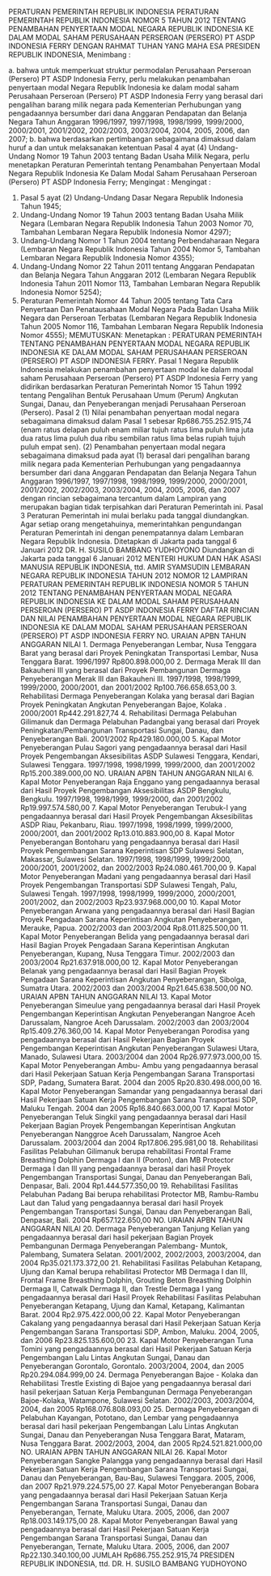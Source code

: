  PERATURAN PEMERINTAH REPUBLIK INDONESIA PERATURAN PEMERINTAH REPUBLIK INDONESIA NOMOR 5 TAHUN 2012 TENTANG PENAMBAHAN PENYERTAAN MODAL NEGARA REPUBLIK INDONESIA KE DALAM MODAL SAHAM PERUSAHAAN PERSEROAN (PERSERO) PT ASDP INDONESIA FERRY
DENGAN RAHMAT TUHAN YANG MAHA ESA PRESIDEN REPUBLIK INDONESIA,
Menimbang :

a. bahwa untuk memperkuat struktur permodalan Perusahaan Perseroan (Persero) PT ASDP Indonesia Ferry, perlu melakukan penambahan penyertaan modal Negara Republik Indonesia ke dalam modal saham Perusahaan Perseroan (Persero) PT ASDP Indonesia Ferry yang berasal dari pengalihan barang milik negara pada Kementerian Perhubungan yang pengadaannya bersumber dari dana Anggaran Pendapatan dan Belanja Negara Tahun Anggaran 1996/1997, 1997/1998, 1998/1999, 1999/2000, 2000/2001, 2001/2002, 2002/2003, 2003/2004, 2004, 2005, 2006, dan 2007;
b. bahwa berdasarkan pertimbangan sebagaimana dimaksud dalam huruf a dan untuk melaksanakan ketentuan Pasal 4 ayat (4) Undang-Undang Nomor 19 Tahun 2003 tentang Badan Usaha Milik Negara, perlu menetapkan Peraturan Pemerintah tentang Penambahan Penyertaan Modal Negara Republik Indonesia Ke Dalam Modal Saham Perusahaan Perseroan (Persero) PT ASDP Indonesia Ferry;
Mengingat :
Mengingat :

1. Pasal 5 ayat (2) Undang-Undang Dasar Negara Republik Indonesia Tahun 1945;
2. Undang-Undang Nomor 19 Tahun 2003 tentang Badan Usaha Milik Negara (Lembaran Negara Republik Indonesia Tahun 2003 Nomor 70, Tambahan Lembaran Negara Republik Indonesia Nomor 4297);
3. Undang-Undang Nomor 1 Tahun 2004 tentang Perbendaharaan Negara (Lembaran Negara Republik Indonesia Tahun 2004 Nomor 5, Tambahan Lembaran Negara Republik Indonesia Nomor 4355);
4. Undang-Undang Nomor 22 Tahun 2011 tentang Anggaran Pendapatan dan Belanja Negara Tahun Anggaran 2012 (Lembaran Negara Republik Indonesia Tahun 2011 Nomor 113, Tambahan Lembaran Negara Republik Indonesia Nomor 5254);
5. Peraturan Pemerintah Nomor 44 Tahun 2005 tentang Tata Cara Penyertaan Dan Penatausahaan Modal Negara Pada Badan Usaha Milik Negara dan Perseroan Terbatas (Lembaran Negara Republik Indonesia Tahun 2005 Nomor 116, Tambahan Lembaran Negara Republik Indonesia Nomor 4555);
MEMUTUSKAN:
 Menetapkan : PERATURAN PEMERINTAH TENTANG PENAMBAHAN PENYERTAAN MODAL NEGARA REPUBLIK INDONESIA KE DALAM MODAL SAHAM PERUSAHAAN PERSEROAN (PERSERO) PT ASDP INDONESIA FERRY.
Pasal 1
Negara Republik Indonesia melakukan penambahan penyertaan modal ke dalam modal saham Perusahaan Perseroan (Persero) PT ASDP Indonesia Ferry yang didirikan berdasarkan Peraturan Pemerintah Nomor 15 Tahun 1992 tentang Pengalihan Bentuk Perusahaan Umum (Perum) Angkutan Sungai, Danau, dan Penyeberangan menjadi Perusahaan Perseroan (Persero).
Pasal 2
(1) Nilai penambahan penyertaan modal negara sebagaimana dimaksud dalam Pasal 1 sebesar Rp686.755.252.915,74 (enam ratus delapan puluh enam miliar tujuh ratus lima puluh lima juta dua ratus lima puluh dua ribu sembilan ratus lima belas rupiah tujuh puluh empat sen).
(2) Penambahan penyertaan modal negara sebagaimana dimaksud pada ayat (1) berasal dari pengalihan barang milik negara pada Kementerian Perhubungan yang pengadaannya bersumber dari dana Anggaran Pendapatan dan Belanja Negara Tahun Anggaran 1996/1997, 1997/1998, 1998/1999, 1999/2000, 2000/2001, 2001/2002, 2002/2003, 2003/2004, 2004, 2005, 2006, dan 2007 dengan rincian sebagaimana tercantum dalam Lampiran yang merupakan bagian tidak terpisahkan dari Peraturan Pemerintah ini.
Pasal 3
Peraturan Pemerintah ini mulai berlaku pada tanggal diundangkan.
Agar setiap orang mengetahuinya, memerintahkan pengundangan Peraturan Pemerintah ini dengan penempatannya dalam Lembaran Negara Republik Indonesia. Ditetapkan di Jakarta pada tanggal 6 Januari 2012 DR. H. SUSILO BAMBANG YUDHOYONO Diundangkan di Jakarta pada tanggal 6 Januari 2012 MENTERI HUKUM DAN HAK ASASI MANUSIA REPUBLIK INDONESIA, ttd. AMIR SYAMSUDIN LEMBARAN NEGARA REPUBLIK INDONESIA TAHUN 2012 NOMOR 12 LAMPIRAN PERATURAN PEMERINTAH REPUBLIK INDONESIA NOMOR 5 TAHUN 2012 TENTANG PENAMBAHAN PENYERTAAN MODAL NEGARA REPUBLIK INDONESIA KE DALAM MODAL SAHAM PERUSAHAAN PERSEROAN (PERSERO) PT ASDP INDONESIA FERRY DAFTAR RINCIAN DAN NILAI PENAMBAHAN PENYERTAAN MODAL NEGARA REPUBLIK INDONESIA KE DALAM MODAL SAHAM PERUSAHAAN PERSEROAN (PERSERO) PT ASDP INDONESIA FERRY NO. URAIAN APBN TAHUN ANGGARAN NILAI 1. Dermaga Penyeberangan Lembar, Nusa Tenggara Barat yang berasal dari Proyek Peningkatan Transportasi Lembar, Nusa Tenggara Barat. 1996/1997 Rp800.898.000,00 2. Dermaga Merak III dan Bakauheni III yang berasal dari Proyek Pembangunan Dermaga Penyeberangan Merak III dan Bakauheni III. 1997/1998, 1998/1999, 1999/2000, 2000/2001, dan 2001/2002 Rp100.766.658.653,00 3. Rehabilitasi Dermaga Penyeberangan Kolaka yang berasal dari Bagian Proyek Peningkatan Angkutan Penyeberangan Bajoe, Kolaka . 2000/2001 Rp442.291.827,74 4. Rehabilitasi Dermaga Pelabuhan Gilimanuk dan Dermaga Pelabuhan Padangbai yang berasal dari Proyek Peningkatan/Pembangunan Transportasi Sungai, Danau, dan Penyeberangan Bali. 2001/2002 Rp429.180.000,00 5. Kapal Motor Penyeberangan Pulau Sagori yang pengadaannya berasal dari Hasil Proyek Pengembangan Aksesibilitas ASDP Sulawesi Tenggara, Kendari, Sulawesi Tenggara. 1997/1998, 1998/1999, 1999/2000, dan 2001/2002 Rp15.200.389.000,00 NO. URAIAN APBN TAHUN ANGGARAN NILAI 6. Kapal Motor Penyeberangan Raja Enggano yang pengadaannya berasal dari Hasil Proyek Pengembangan Aksesibilitas ASDP Bengkulu, Bengkulu. 1997/1998, 1998/1999, 1999/2000, dan 2001/2002 Rp19.997.574.580,00 7. Kapal Motor Penyeberangan Terubuk-I yang pengadaannya berasal dari Hasil Proyek Pengembangan Aksesibilitas ASDP Riau, Pekanbaru, Riau. 1997/1998, 1998/1999, 1999/2000, 2000/2001, dan 2001/2002 Rp13.010.883.900,00 8. Kapal Motor Penyeberangan Bontoharu yang pengadaannya berasal dari Hasil Proyek Pengembangan Sarana Keperintisan SDP Sulawesi Selatan, Makassar, Sulawesi Selatan. 1997/1998, 1998/1999, 1999/2000, 2000/2001, 2001/2002, dan 2002/2003 Rp24.080.461.700,00 9. Kapal Motor Penyeberangan Madani yang pengadaannya berasal dari Hasil Proyek Pengembangan Transportasi SDP Sulawesi Tengah, Palu, Sulawesi Tengah. 1997/1998, 1998/1999, 1999/2000, 2000/2001, 2001/2002, dan 2002/2003 Rp23.937.968.000,00 10. Kapal Motor Penyeberangan Arwana yang pengadaannya berasal dari Hasil Bagian Proyek Pengadaan Sarana Keperintisan Angkutan Penyeberangan, Merauke, Papua. 2002/2003 dan 2003/2004 Rp8.011.825.500,00 11. Kapal Motor Penyeberangan Belida yang pengadaannya berasal dari Hasil Bagian Proyek Pengadaan Sarana Keperintisan Angkutan Penyeberangan, Kupang, Nusa Tenggara Timur. 2002/2003 dan 2003/2004 Rp21.637.918.000,00 12. Kapal Motor Penyeberangan Belanak yang pengadaannya berasal dari Hasil Bagian Proyek Pengadaan Sarana Keperintisan Angkutan Penyeberangan, Sibolga, Sumatra Utara. 2002/2003 dan 2003/2004 Rp21.645.638.500,00 NO. URAIAN APBN TAHUN ANGGARAN NILAI 13. Kapal Motor Penyeberangan Simeulue yang pengadaannya berasal dari Hasil Proyek Pengembangan Keperintisan Angkutan Penyeberangan Nangroe Aceh Darussalam, Nangroe Aceh Darussalam. 2002/2003 dan 2003/2004 Rp15.409.276.360,00 14. Kapal Motor Penyeberangan Porodisa yang pengadaannya berasal dari Hasil Pekerjaan Bagian Proyek Pengembangan Keperintisan Angkutan Penyeberangan Sulawesi Utara, Manado, Sulawesi Utara. 2003/2004 dan 2004 Rp26.977.973.000,00 15. Kapal Motor Penyeberangan Ambu- Ambu yang pengadaannya berasal dari Hasil Pekerjaan Satuan Kerja Pengembangan Sarana Transportasi SDP, Padang, Sumatera Barat. 2004 dan 2005 Rp20.830.498.000,00 16. Kapal Motor Penyeberangan Samandar yang pengadaannya berasal dari Hasil Pekerjaan Satuan Kerja Pengembangan Sarana Transportasi SDP, Maluku Tengah. 2004 dan 2005 Rp16.840.663.000,00 17. Kapal Motor Penyeberangan Teluk Singkil yang pengadaannya berasal dari Hasil Pekerjaan Bagian Proyek Pengembangan Keperintisan Angkutan Penyeberangan Nanggroe Aceh Darussalam, Nangroe Aceh Darussalam. 2003/2004 dan 2004 Rp17.806.295.981,00 18. Rehabilitasi Fasilitas Pelabuhan Gilimanuk berupa rehabilitasi Frontal Frame Breasthing Dolphin Dermaga I dan II (Ponton), dan MB Protector Dermaga I dan III yang pengadaannya berasal dari hasil Proyek Pengembangan Transportasi Sungai, Danau dan Penyeberangan Bali, Denpasar, Bali. 2004 Rp1.444.577.350,00 19. Rehabilitasi Fasilitas Pelabuhan Padang Bai berupa rehabilitasi Protector MB, Rambu-Rambu Laut dan Talud yang pengadaannya berasal dari hasil Proyek Pengembangan Transportasi Sungai, Danau dan Penyeberangan Bali, Denpasar, Bali. 2004 Rp657.122.650,00 NO. URAIAN APBN TAHUN ANGGARAN NILAI 20. Dermaga Penyeberangan Tanjung Kelian yang pengadaannya berasal dari hasil pekerjaan Bagian Proyek Pembangunan Dermaga Penyeberangan Palembang- Muntok, Palembang, Sumatera Selatan. 2001/2002, 2002/2003, 2003/2004, dan 2004 Rp35.021.173.372,00 21. Rehabilitasi Fasilitas Pelabuhan Ketapang, Ujung dan Kamal berupa rehabilitasi Protector MB Dermaga I dan III, Frontal Frame Breasthing Dolphin, Grouting Beton Breasthing Dolphin Dermaga II, Catwalk Dermaga II, dan Trestle Dermaga I yang pengadaannya berasal dari Hasil Proyek Rehabilitasi Fasilitas Pelabuhan Penyeberangan Ketapang, Ujung dan Kamal, Ketapang, Kalimantan Barat. 2004 Rp2.975.422.000,00 22. Kapal Motor Penyeberangan Cakalang yang pengadaannya berasal dari Hasil Pekerjaan Satuan Kerja Pengembangan Sarana Transportasi SDP, Ambon, Maluku. 2004, 2005, dan 2006 Rp23.825.135.600,00 23. Kapal Motor Penyeberangan Tuna Tomini yang pengadaannya berasal dari Hasil Pekerjaan Satuan Kerja Pengembangan Lalu Lintas Angkutan Sungai, Danau dan Penyeberangan Gorontalo, Gorontalo. 2003/2004, 2004, dan 2005 Rp20.294.084.999,00 24. Dermaga Penyeberangan Bajoe - Kolaka dan Rehabilitasi Trestle Existing di Bajoe yang pengadaannya berasal dari hasil pekerjaan Satuan Kerja Pembangunan Dermaga Penyeberangan Bajoe-Kolaka, Watampone, Sulawesi Selatan. 2002/2003, 2003/2004, 2004, dan 2005 Rp168.076.808.093,00 25. Dermaga Penyeberangan di Pelabuhan Kayangan, Pototano, dan Lembar yang pengadaannya berasal dari hasil pekerjaan Pengembangan Lalu Lintas Angkutan Sungai, Danau dan Penyeberangan Nusa Tenggara Barat, Mataram, Nusa Tenggara Barat. 2002/2003, 2004, dan 2005 Rp24.521.821.000,00 NO. URAIAN APBN TAHUN ANGGARAN NILAI 26. Kapal Motor Penyeberangan Sangke Palangga yang pengadaannya berasal dari Hasil Pekerjaan Satuan Kerja Pengembangan Sarana Transportasi Sungai, Danau dan Penyeberangan, Bau-Bau, Sulawesi Tenggara. 2005, 2006, dan 2007 Rp21.979.224.575,00 27. Kapal Motor Penyeberangan Bobara yang pengadaannya berasal dari Hasil Pekerjaan Satuan Kerja Pengembangan Sarana Transportasi Sungai, Danau dan Penyeberangan, Ternate, Maluku Utara. 2005, 2006, dan 2007 Rp18.003.149.175,00 28. Kapal Motor Penyeberangan Bawal yang pengadaannya berasal dari Hasil Pekerjaan Satuan Kerja Pengembangan Sarana Transportasi Sungai, Danau dan Penyeberangan, Ternate, Maluku Utara. 2005, 2006, dan 2007 Rp22.130.340.100,00 JUMLAH Rp686.755.252.915,74 PRESIDEN REPUBLIK INDONESIA, ttd. DR. H. SUSILO BAMBANG YUDHOYONO
